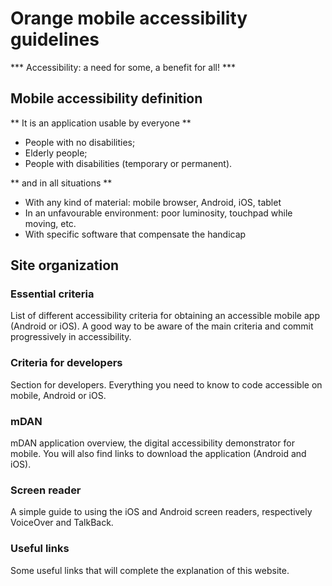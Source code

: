 # Orange mobile accessibility guidelines

<script>$(document).ready(function () {
    setBreadcrumb([{"label":"Presentation"}]);
});</script>

*** Accessibility: a need for some, a benefit for all! ***

## Mobile accessibility definition
** It is an application usable by everyone **

- People with no disabilities;
- Elderly people;
- People with disabilities (temporary or permanent).

** and in all situations **

- With any kind of material: mobile browser, Android, iOS, tablet
- In an unfavourable environment: poor luminosity, touchpad while moving, etc.
- With specific software that compensate the handicap

## Site organization

### Essential criteria
List of different accessibility criteria for obtaining an accessible mobile app (Android or iOS). A good way to be aware of the main criteria and commit progressively in accessibility.

### Criteria for developers
Section for developers. Everything you need to know to code accessible on mobile, Android or iOS.

### mDAN
mDAN application overview, the digital accessibility demonstrator for mobile. You will also find links to download the application (Android and iOS).

### Screen reader
A simple guide to using the iOS and Android screen readers, respectively VoiceOver and TalkBack.

### Useful links
Some useful links that will complete the explanation of this website.

<!--  This file is part of a11y-guidelines | Our vision of mobile & web accessibility guidelines and best practices, with valid/invalid examples.
 Copyright (C) 2016  Orange SA
 See the Creative Commons Legal Code Attribution-ShareAlike 3.0 Unported License for more details (LICENSE file). -->